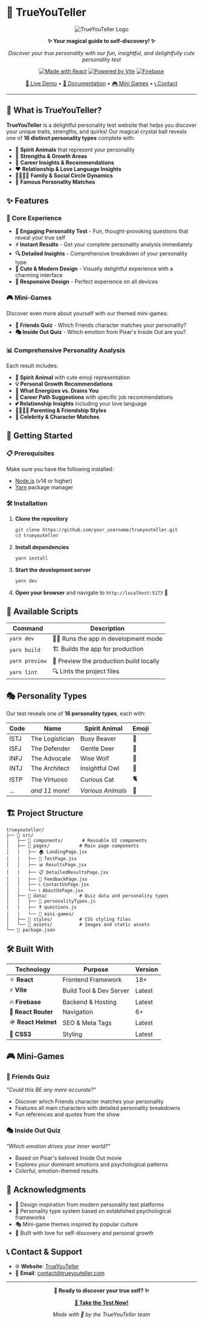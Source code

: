 # 🔮 TrueYouTeller

<div align="center">

![TrueYouTeller Logo](src/assets/trueyouteller_logo-removebg.png)

**✨ Your magical guide to self-discovery! ✨**

*Discover your true personality with our fun, insightful, and delightfully cute personality test*

[![Made with React](https://img.shields.io/badge/Made%20with-React-61dafb?style=for-the-badge&logo=react)](https://reactjs.org/)
[![Powered by Vite](https://img.shields.io/badge/Powered%20by-Vite-646cff?style=for-the-badge&logo=vite)](https://vitejs.dev/)
[![Firebase](https://img.shields.io/badge/Firebase-ffca28?style=for-the-badge&logo=firebase&logoColor=black)](https://firebase.google.com/)

[🚀 Live Demo](#) • [📖 Documentation](#features) • [🎮 Mini Games](#mini-games) • [📞 Contact](#contact--support)

</div>

---

## 🌟 What is TrueYouTeller?

**TrueYouTeller** is a delightful personality test website that helps you discover your unique traits, strengths, and quirks! Our magical crystal ball reveals one of **16 distinct personality types** complete with:

- 🦫 **Spirit Animals** that represent your personality
- 💪 **Strengths & Growth Areas** 
- 💼 **Career Insights & Recommendations**
- ❤️ **Relationship & Love Language Insights**
- 👨‍👩‍👧‍👦 **Family & Social Circle Dynamics**
- 🌟 **Famous Personality Matches**

## ✨ Features

### 🎯 Core Experience
- **📝 Engaging Personality Test** - Fun, thought-provoking questions that reveal your true self
- **⚡ Instant Results** - Get your complete personality analysis immediately
- **🔍 Detailed Insights** - Comprehensive breakdown of your personality type
- **🎨 Cute & Modern Design** - Visually delightful experience with a charming interface
- **📱 Responsive Design** - Perfect experience on all devices

### 🎮 Mini-Games
Discover even more about yourself with our themed mini-games:
- **👫 Friends Quiz** - Which Friends character matches your personality?
- **🎭 Inside Out Quiz** - Which emotion from Pixar's Inside Out are you?

### 📊 Comprehensive Personality Analysis
Each result includes:
- **🐾 Spirit Animal** with cute emoji representation
- **💡 Personal Growth Recommendations**
- **🔋 What Energizes vs. Drains You**
- **💼 Career Path Suggestions** with specific job recommendations
- **💕 Relationship Insights** including your love language
- **👨‍👩‍👧‍👦 Parenting & Friendship Styles**
- **🌟 Celebrity & Character Matches**

## 🚀 Getting Started

### 📋 Prerequisites

Make sure you have the following installed:
- [Node.js](https://nodejs.org/) (v14 or higher)
- [Yarn](https://yarnpkg.com/) package manager

### 🛠️ Installation

1. **Clone the repository**
   ```bash
   git clone https://github.com/your_username/trueyouteller.git
   cd trueyouteller
   ```

2. **Install dependencies**
   ```bash
   yarn install
   ```

3. **Start the development server**
   ```bash
   yarn dev
   ```

4. **Open your browser** and navigate to `http://localhost:5173` 🎉

## 📜 Available Scripts

| Command | Description |
|---------|-------------|
| `yarn dev` | 🏃‍♂️ Runs the app in development mode |
| `yarn build` | 🏗️ Builds the app for production |
| `yarn preview` | 👀 Preview the production build locally |
| `yarn lint` | 🔍 Lints the project files |

## 🎭 Personality Types

Our test reveals one of **16 personality types**, each with:

| Code | Name | Spirit Animal | Emoji |
|------|------|---------------|-------|
| ISTJ | The Logistician | Busy Beaver | 🦫 |
| ISFJ | The Defender | Gentle Deer | 🦌 |
| INFJ | The Advocate | Wise Wolf | 🐺 |
| INTJ | The Architect | Insightful Owl | 🦉 |
| ISTP | The Virtuoso | Curious Cat | 🐈 |
| ... | *and 11 more!* | *Various Animals* | 🎯 |

## 🏗️ Project Structure

```
trueyouteller/
├── 📁 src/
│   ├── 📁 components/       # Reusable UI components
│   ├── 📁 pages/           # Main page components
│   │   ├── 🏠 LandingPage.jsx
│   │   ├── 📝 TestPage.jsx
│   │   ├── 📊 ResultsPage.jsx
│   │   ├── 📋 DetailedResultsPage.jsx
│   │   ├── 💌 FeedbackPage.jsx
│   │   ├── 📞 ContactUsPage.jsx
│   │   └── ℹ️ AboutUsPage.jsx
│   ├── 📁 data/            # Quiz data and personality types
│   │   ├── 🧠 personalityTypes.js
│   │   ├── ❓ questions.js
│   │   └── 📁 mini-games/
│   ├── 📁 styles/          # CSS styling files
│   └── 📁 assets/          # Images and static assets
└── 📄 package.json
```

## 🛠️ Built With

<div align="center">

| Technology | Purpose | Version |
|------------|---------|---------|
| ⚛️ **React** | Frontend Framework | 18+ |
| ⚡ **Vite** | Build Tool & Dev Server | Latest |
| 🔥 **Firebase** | Backend & Hosting | Latest |
| 🧭 **React Router** | Navigation | 6+ |
| 🪖 **React Helmet** | SEO & Meta Tags | Latest |
| 🎨 **CSS3** | Styling | Latest |

</div>

## 🎮 Mini-Games

### 👫 Friends Quiz
*"Could this BE any more accurate?"*
- Discover which Friends character matches your personality
- Features all main characters with detailed personality breakdowns
- Fun references and quotes from the show

### 🎭 Inside Out Quiz  
*"Which emotion drives your inner world?"*
- Based on Pixar's beloved Inside Out movie
- Explores your dominant emotions and psychological patterns
- Colorful, emotion-themed results

## 🙏 Acknowledgments

- 🎨 Design inspiration from modern personality test platforms
- 🧠 Personality type system based on established psychological frameworks
- 🎭 Mini-game themes inspired by popular culture
- 💖 Built with love for self-discovery and personal growth

## 📞 Contact & Support

- 🌐 **Website**: [TrueYouTeller](https://www.trueyouteller.com)
- 📧 **Email**: [contact@trueyouteller.com](mailto:contact@trueyouteller.com)

---

<div align="center">

**🔮 Ready to discover your true self? ✨**

[**🚀 Take the Test Now!**](#)

*Made with 💖 by the TrueYouTeller team*

</div>
